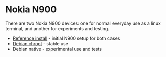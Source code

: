 # Nokia N900

There are two Nokia N900 devices: one for normal everyday use as a linux terminal, and another for experiments and testing. 

* [Reference install](reference-install/) - initial N900 setup for both cases
* [Debian chroot](debian-chroot/) - stable use
* Debian native - experimental use and tests
